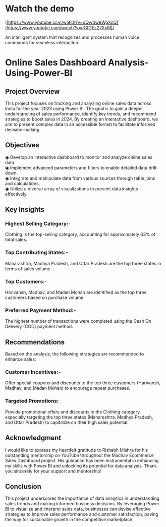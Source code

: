 

# Watch the demo
([https://www.youtube.com/watch?v=dQw4w9WgXcQ](https://www.youtube.com/watch?v=eGtGEz27XxM))

An intelligent system that recognizes and processes human voice commands for seamless interaction.



# Online Sales Dashboard Analysis-Using-Power-BI
## Project Overview
This project focuses on tracking and analyzing online sales data across India for the year 2023 using Power BI. The goal is to gain a deeper understanding of sales performance, identify key trends, and recommend strategies to boost sales in 2024. By creating an interactive dashboard, we aim to present complex data in an accessible format to facilitate informed decision-making.



## Objectives
◉ Develop an interactive dashboard to monitor and analyze online sales data.<br>
◉ Implement advanced parameters and filters to enable detailed data drill-down.<br>
◉ Integrate and manipulate data from various sources through table joins and calculations.<br>
◉ Utilize a diverse array of visualizations to present data insights effectively.<br>


## Key Insights
### Highest Selling Category:-
Clothing is the top-selling category, accounting for approximately 63% of total sales.
### Top Contributing States:-
Maharashtra, Madhya Pradesh, and Uttar Pradesh are the top three states in terms of sales volume.
### Top Customers:-
Harivansh, Madhav, and Madan Mohan are identified as the top three customers based on purchase volume.
### Preferred Payment Method:- 
The highest number of transactions were completed using the Cash On Delivery (COD) payment method.




## Recommendations
Based on the analysis, the following strategies are recommended to enhance sales:

### Customer Incentives:-
Offer special coupons and discounts to the top three customers (Harivansh, Madhav, and Madan Mohan) to encourage repeat purchases.

### Targeted Promotions:
Provide promotional offers and discounts in the Clothing category, especially targeting the top three states (Maharashtra, Madhya Pradesh, and Uttar Pradesh) to capitalize on their high sales potential.


## Acknowledgment
I would like to express my heartfelt gratitude to Rishabh Mishra for his outstanding mentorship on YouTube throughout the Madhav Ecommerce Sales Dashboard project. His guidance has been instrumental in enhancing my skills with Power BI and unlocking its potential for data analysis. Thank you sincerely for your support and mentorship!

## Conclusion
This project underscores the importance of data analytics in understanding sales trends and making informed business decisions. By leveraging Power BI to visualize and interpret sales data, businesses can devise effective strategies to improve sales performance and customer satisfaction, paving the way for sustainable growth in the competitive marketplace.





